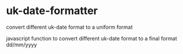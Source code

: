 # uk-date-formatter
convert different uk-date format to a uniform format

javascript function to convert different uk-date format to a final format dd/mm/yyyy
